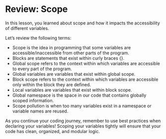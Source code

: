 # Review: Scope
In this lesson, you learned about scope and how it impacts the accessibility of different variables.

Let’s review the following terms:

* Scope is the idea in programming that some variables are accessible/inaccessible from other parts of the program.
* Blocks are statements that exist within curly braces {}.
* Global scope refers to the context within which variables are accessible to every part of the program.
* Global variables are variables that exist within global scope.
* Block scope refers to the context within which variables are accessible only within the block they are defined.
* Local variables are variables that exist within block scope.
* Global namespace is the space in our code that contains globally scoped information.
* Scope pollution is when too many variables exist in a namespace or variable names are reused.


As you continue your coding journey, remember to use best practices when declaring your variables! Scoping your variables tightly will ensure that your code has clean, organized, and modular logic.